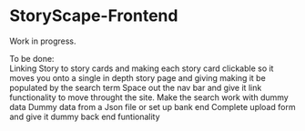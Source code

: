 # StoryScape-Frontend

Work in progress. 

To be done:
<br>
Linking Story to story cards and making each story card clickable so it moves you onto a single in depth story page and giving making it be populated by the search term 
Space out the nav bar and give it link functionality to move throught the site.
Make the search work with dummy data
Dummy data from a Json file or set up bank end
Complete upload form and give it dummy back end funtionality 

